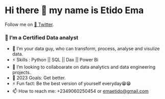 # Hi there 👋 my name is Etido Ema
  Follow me on [:ghost: Twitter]( https://twitter.com/etidoema). 


 ### 🔭 I’m a Certified Data analyst
 - 🌱 I’m your data guy, who can transform, process, analyse and visulize data.
 - ⚡ Skills : Python || SQL || Dax || Power Bi
 - 👯 I’m looking to collaboarate on data analytics and data engineering projects.
 - 🦑 2023 Goals: Get better.
 - ⚡ Fun fact: Be the best version of yourself everyday😁😁
 - 📫 How to reach me: +2349060250454 or emaetido@gmail.com
<!--
**etidoema/etidoema** is a ✨ _special_ ✨ repository because its `README.md` (this file) appears on your GitHub profile.

Here are some ideas to get you started:

- 🔭 I’m currently working on ...
- 🌱 I’m currently learning ...
- 👯 I’m looking to collaborate on ...
- 🤔 I’m looking for help with ...
- 💬 Ask me about ...
- 📫 How to reach me: ...
- 😄 Pronouns: ...
- ⚡ Fun fact: ...
-->
